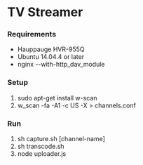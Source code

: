 # TV Streamer

### Requirements
- Hauppauge HVR-955Q
- Ubuntu 14.04.4 or later
- nginx --with-http_dav_module

### Setup
1. sudo apt-get install w-scan
2. w_scan -fa -A1 -c US -X > channels.conf

### Run
1. sh capture.sh [channel-name]
2. sh transcode.sh
3. node uploader.js
